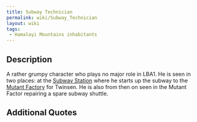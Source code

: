 ```yaml
---
title: Subway Technician
permalink: wiki/Subway_Technician
layout: wiki
tags:
 - Hamalayi Mountains inhabitants
---
```


## Description

A rather grumpy character who plays no major role in LBA1. He is seen in
two places: at the [Subway Station](Subway_Station "wikilink") where he
starts up the subway to the [Mutant Factory](Mutant_Factory "wikilink")
for Twinsen. He is also from then on seen in the Mutant Factor repairing
a spare subway shuttle.

## Additional Quotes
